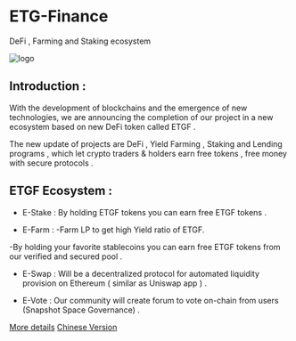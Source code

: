 # ETG-Finance
DeFi , Farming and Staking ecosystem



![logo](https://i.imgur.com/oMxLEsP.jpg)

## Introduction : 


With the development of blockchains and the emergence of new technologies, we are announcing the completion of our project in a new ecosystem based on new DeFi token called ETGF .

The new update of projects are DeFi , Yield Farming , Staking and Lending programs , which let crypto traders & holders earn free tokens , free money with secure protocols .


## ETGF Ecosystem :




* E-Stake :
By holding ETGF tokens you can earn free ETGF tokens .

* E-Farm :
-Farm LP to get high Yield ratio of ETGF.

-By holding your favorite stablecoins you can earn free ETGF tokens from our verified and secured pool .

* E-Swap :
Will be a decentralized protocol for automated liquidity provision on Ethereum ( similar as Uniswap app ) .

* E-Vote :
Our community will create forum to vote on-chain from users (Snapshot Space Governance) .

[More details](https://etgproject.org/ETGF.pdf)
[Chinese Version](https://etgproject.org/CN.pdf)

